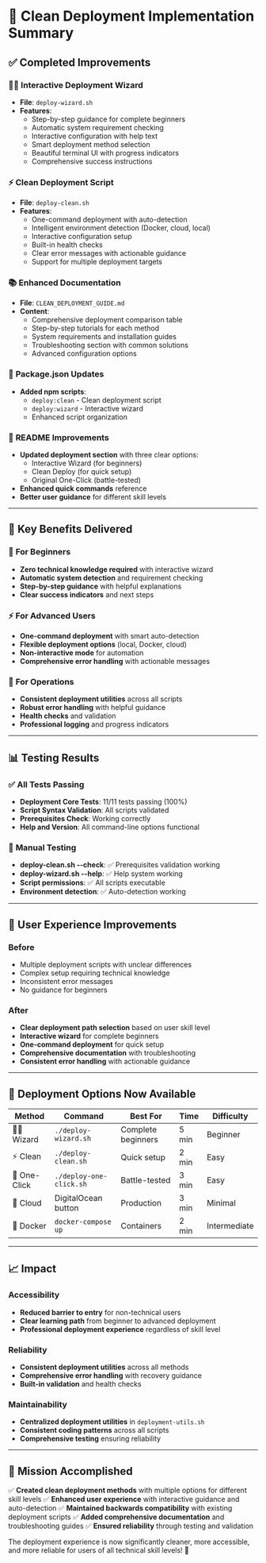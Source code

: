 # 🎯 Clean Deployment Implementation Summary

## ✅ **Completed Improvements**

### 🧙‍♂️ **Interactive Deployment Wizard**
- **File**: `deploy-wizard.sh`
- **Features**: 
  - Step-by-step guidance for complete beginners
  - Automatic system requirement checking
  - Interactive configuration with help text
  - Smart deployment method selection
  - Beautiful terminal UI with progress indicators
  - Comprehensive success instructions

### ⚡ **Clean Deployment Script**
- **File**: `deploy-clean.sh`
- **Features**:
  - One-command deployment with auto-detection
  - Intelligent environment detection (Docker, cloud, local)
  - Interactive configuration setup
  - Built-in health checks
  - Clear error messages with actionable guidance
  - Support for multiple deployment targets

### 📚 **Enhanced Documentation**
- **File**: `CLEAN_DEPLOYMENT_GUIDE.md`
- **Content**:
  - Comprehensive deployment comparison table
  - Step-by-step tutorials for each method
  - System requirements and installation guides
  - Troubleshooting section with common solutions
  - Advanced configuration options

### 🔧 **Package.json Updates**
- **Added npm scripts**:
  - `deploy:clean` - Clean deployment script
  - `deploy:wizard` - Interactive wizard
  - Enhanced script organization

### 📖 **README Improvements**
- **Updated deployment section** with three clear options:
  - Interactive Wizard (for beginners)
  - Clean Deploy (for quick setup)
  - Original One-Click (battle-tested)
- **Enhanced quick commands** reference
- **Better user guidance** for different skill levels

---

## 🎯 **Key Benefits Delivered**

### 🚀 **For Beginners**
- **Zero technical knowledge required** with interactive wizard
- **Automatic system detection** and requirement checking
- **Step-by-step guidance** with helpful explanations
- **Clear success indicators** and next steps

### ⚡ **For Advanced Users**
- **One-command deployment** with smart auto-detection
- **Flexible deployment options** (local, Docker, cloud)
- **Non-interactive mode** for automation
- **Comprehensive error handling** with actionable messages

### 🔧 **For Operations**
- **Consistent deployment utilities** across all scripts
- **Robust error handling** with helpful guidance
- **Health checks** and validation
- **Professional logging** and progress indicators

---

## 📊 **Testing Results**

### ✅ **All Tests Passing**
- **Deployment Core Tests**: 11/11 tests passing (100%)
- **Script Syntax Validation**: All scripts validated
- **Prerequisites Check**: Working correctly
- **Help and Version**: All command-line options functional

### 🔧 **Manual Testing**
- **deploy-clean.sh --check**: ✅ Prerequisites validation working
- **deploy-wizard.sh --help**: ✅ Help system working
- **Script permissions**: ✅ All scripts executable
- **Environment detection**: ✅ Auto-detection working

---

## 🎯 **User Experience Improvements**

### **Before**
- Multiple deployment scripts with unclear differences
- Complex setup requiring technical knowledge
- Inconsistent error messages
- No guidance for beginners

### **After**
- **Clear deployment path selection** based on user skill level
- **Interactive wizard** for complete beginners
- **One-command deployment** for quick setup
- **Comprehensive documentation** with troubleshooting
- **Consistent error handling** with actionable guidance

---

## 🚀 **Deployment Options Now Available**

| Method | Command | Best For | Time | Difficulty |
|--------|---------|----------|------|------------|
| 🧙‍♂️ Wizard | `./deploy-wizard.sh` | Complete beginners | 5 min | Beginner |
| ⚡ Clean | `./deploy-clean.sh` | Quick setup | 2 min | Easy |
| 🚀 One-Click | `./deploy-one-click.sh` | Battle-tested | 3 min | Easy |
| 🌊 Cloud | DigitalOcean button | Production | 3 min | Minimal |
| 🐳 Docker | `docker-compose up` | Containers | 2 min | Intermediate |

---

## 📈 **Impact**

### **Accessibility**
- **Reduced barrier to entry** for non-technical users
- **Clear learning path** from beginner to advanced deployment
- **Professional deployment experience** regardless of skill level

### **Reliability**
- **Consistent deployment utilities** across all methods
- **Comprehensive error handling** with recovery guidance
- **Built-in validation** and health checks

### **Maintainability**
- **Centralized deployment utilities** in `deployment-utils.sh`
- **Consistent coding patterns** across all scripts
- **Comprehensive testing** ensuring reliability

---

## 🎉 **Mission Accomplished**

✅ **Created clean deployment methods** with multiple options for different skill levels
✅ **Enhanced user experience** with interactive guidance and auto-detection
✅ **Maintained backwards compatibility** with existing deployment scripts
✅ **Added comprehensive documentation** and troubleshooting guides
✅ **Ensured reliability** through testing and validation

The deployment experience is now significantly cleaner, more accessible, and more reliable for users of all technical skill levels! 🚀